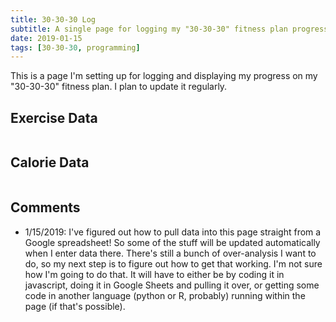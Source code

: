 ```yaml
---
title: 30-30-30 Log
subtitle: A single page for logging my "30-30-30" fitness plan progress.
date: 2019-01-15
tags: [30-30-30, programming]
---
```


This is a page I'm setting up for logging and displaying my progress on my "30-30-30" fitness plan. I plan to update it regularly. 

## Exercise Data

<table style="width:100%;overflow:auto;" id="runtable"></table>

## Calorie Data

<table style="width:100%;overflow:auto;" id="caltable"></table>

## Comments

- 1/15/2019: I've figured out how to pull data into this page straight from a Google spreadsheet! So some of the stuff will be updated automatically when I enter data there. There's still a bunch of over-analysis I want to do, so my next step is to figure out how to get that working. I'm not sure how I'm going to do that. It will have to either be by coding it in javascript, doing it in Google Sheets and pulling it over, or getting some code in another language (python or R, probably) running within the page (if that's possible).
  
<script>
  function displayContent(json) {
    var runstring = "<tr><th>Date</th><th>Run Time</th><th>Distance (km)</th><th>Speed (km/h)</th><th>Steps</th></tr>";  
    var calstring = "<tr><th>Date</th><th>Calorie Goal</th><th>Calories In</th><th>Calories Earned</th><th>Calorie Deficit</th><th>Weight</th></tr>";
    var len = json.feed.entry.length;
    for (var i=0; i<len; i++) {
      var rundate = json.feed.entry[i].gsx$date.$t;
      var runtime = json.feed.entry[i].gsx$time.$t;
      var rundist = json.feed.entry[i].gsx$distancekm.$t;
      var runspeed = json.feed.entry[i].gsx$avgspeedkmh.$t;
      var steps = json.feed.entry[i].gsx$steps.$t;
      var calgoal = json.feed.entry[i].gsx$caloriegoal.$t;
      var calin = json.feed.entry[i].gsx$caloriesin.$t;
      var calearned = json.feed.entry[i].gsx$caloriesearned.$t;
      var weight = json.feed.entry[i].gsx$weightlbs.$t;
      var caldeficit = json.feed.entry[i].gsx$deficitwithexercise.$t;
      runstring += "<tr><td nowrap>" + rundate + "</td><td>" + runtime + "</td><td>" + rundist + "</td><td>" + runspeed + "</td><td>" + steps + "</td></tr>";
      calstring += "<tr><td nowrap>" + rundate + "</td><td>" + calgoal + "</td><td>" + calin + "</td><td>" + calearned + "</td><td>" + caldeficit + "</td><td>" + weight + "</td></tr>";
    }
    //runstring += "</table>";
    //calstring += "</table>";
    document.getElementById("runtable").innerHTML = runstring;
    document.getElementById("caltable").innerHTML = calstring;
  }   
</script>
<script src="https://spreadsheets.google.com/feeds/list/1ja2C-UuzQo4i_OrBZe-91Kifm3zWd9pg16xmLlN0Wgs/od6/public/values?alt=json-in-script&amp;callback=displayContent" type="text/javascript"></script>
